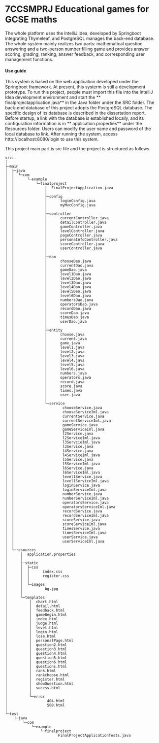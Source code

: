 # 7CCSMPRJ Educational games for GCSE maths
The whole platform uses the IntelliJ idea, developed by Springboot integrating Thymeleaf, and PostgreSQL manages the back-end database. 
The whole system mainly realizes two parts: mathematical question answering and a two-person number filling game and provides answer scoring, grading, ranking, answer feedback, and corresponding user management functions.
#### Use guide
This system is based on the web application developed under the Springboot framework. At present, this systerm is still a development prototype. To run this project, people must import this file into the IntelliJ Idea development environment and start the ** finalprojectapplication.java**  in the Java folder under the SRC folder. The back-end database of this project adopts the PostgreSQL database. The specific design of its database is described in the dissertation report. Before startup, a link with the database is established locally, and its configuration information is in ** application.properties** under the Resources folder. Users can modify the user name and password of the local database to link. 
After running the system, access http://localhost:8080/login to use this system.

This project main part is src file and the project is structured as follows.
```
src:.
│  
├─main
│  ├─java
│  │  └─com
│  │      └─example
│  │          └─finalproject
│  │              │  FinalProjectApplication.java
│  │              │  
│  │              ├─config
│  │              │      loginConfig.java
│  │              │      myMvcConfig.java
│  │              │      
│  │              ├─controller
│  │              │      currentController.java
│  │              │      detailController.java
│  │              │      gameController.java
│  │              │      levelController.java
│  │              │      pageController.java
│  │              │      personaInfoController.java
│  │              │      scoreController.java
│  │              │      userController.java
│  │              │      
│  │              ├─dao
│  │              │      chooseDao.java
│  │              │      currentDao.java
│  │              │      gameDao.java
│  │              │      level1Dao.java
│  │              │      level2Dao.java
│  │              │      level3Dao.java
│  │              │      level4Dao.java
│  │              │      level5Dao.java
│  │              │      level6Dao.java
│  │              │      numbersDao.java
│  │              │      operatorsDao.java
│  │              │      recordDao.java
│  │              │      scoreDao.java
│  │              │      timesDao.java
│  │              │      userDao.java
│  │              │      
│  │              ├─entity
│  │              │      choose.java
│  │              │      current.java
│  │              │      game.java
│  │              │      level1.java
│  │              │      level2.java
│  │              │      level3.java
│  │              │      level4.java
│  │              │      level5.java
│  │              │      level6.java
│  │              │      numbers.java
│  │              │      operators.java
│  │              │      record.java
│  │              │      score.java
│  │              │      times.java
│  │              │      user.java
│  │              │      
│  │              └─service
│  │                      chooseService.java
│  │                      chooseServiceIml.java
│  │                      currentService.java
│  │                      currentServiceIml.java
│  │                      gameService.java
│  │                      gameServiceIml.java
│  │                      l2Service.java
│  │                      l2ServiceIml.java
│  │                      l3ServcieIml.java
│  │                      l3Service.java
│  │                      l4Service.java
│  │                      l4ServiceIml.java
│  │                      l5Service.java
│  │                      l5ServiceIml.java
│  │                      l6Service.java
│  │                      l6ServiceIml.java
│  │                      level1Service.java
│  │                      level1ServiceIml.java
│  │                      loginService.java
│  │                      loginServiceIml.java
│  │                      numberService.java
│  │                      numberServiceIml.java
│  │                      operatorsService.java
│  │                      operatorsServiceIml.java
│  │                      recordService.java
│  │                      recordServiceIml.java
│  │                      scoreService.java
│  │                      scoreServiceIml.java
│  │                      timesService.java
│  │                      timesServiceIml.java
│  │                      userService.java
│  │                      userServiceIml.java
│  │                      
│  └─resources
│      │  application.properties
│      │  
│      ├─static
│      │  ├─css
│      │  │      index.css
│      │  │      register.css
│      │  │      
│      │  └─images
│      │          bg.jpg
│      │          
│      └─templates
│          │  chart.html
│          │  detail.html
│          │  feedback.html
│          │  gameBegin.html
│          │  index.html
│          │  judge.html
│          │  level.html
│          │  login.html
│          │  lose.html
│          │  personalPage.html
│          │  question2.html
│          │  question3.html
│          │  question4.html
│          │  question5.html
│          │  question6.html
│          │  questions.html
│          │  rank.html
│          │  rankchoose.html
│          │  register.html
│          │  showQuestion.html
│          │  sucess.html
│          │  
│          └─error
│                  404.html
│                  500.html
│                  
└─test
    └─java
        └─com
            └─example
                └─finalproject
                        FinalProjectApplicationTests.java
```
